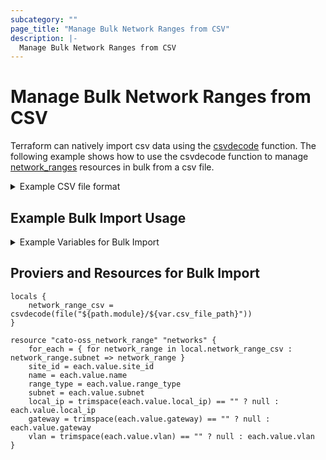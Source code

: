 ```yaml
---
subcategory: ""
page_title: "Manage Bulk Network Ranges from CSV"
description: |-
  Manage Bulk Network Ranges from CSV
---
```


# Manage Bulk Network Ranges from CSV

Terraform can natively import csv data using the [csvdecode](https://www.terraform.io/docs/language/functions/csvdecode.html) function. The following example shows how to use the csvdecode function to manage [network_ranges](https://api.catonetworks.com/documentation/#mutation-site.addNetworkRange) resources in bulk from a csv file.

<details>
<summary>Example CSV file format</summary>

Create a csv file with the following format.  The first row is the header row and the remaining rows are the asset data.  The header row is used to map the column data to the asset attributes.

```csv
site_id,name,range_type,subnet,local_ip,gateway,vlan
98538,Net1Routed,Routed,10.0.1.0/24,,10.0.1.254,
98538,Net2VLAN,VLAN,10.0.2.0/24,,,2
98538,Net3Direct,Direct,10.0.3.0/24,10.0.1.5,,
```
</details>

## Example Bulk Import Usage

<details>
<summary>Example Variables for Bulk Import</summary>

## Example Variables for Bulk Import

```hcl
# DSFHUB Provider Required Variables
variable "csv_file_path" {
	description =  "Path to the csv file to import"
	type = string
	default = "network_ranges.csv"
}

```
</details>

## Proviers and Resources for Bulk Import

```hcl
locals {
	network_range_csv = csvdecode(file("${path.module}/${var.csv_file_path}"))
}

resource "cato-oss_network_range" "networks" {
    for_each = { for network_range in local.network_range_csv : network_range.subnet => network_range }
    site_id = each.value.site_id
    name = each.value.name
    range_type = each.value.range_type
    subnet = each.value.subnet
    local_ip = trimspace(each.value.local_ip) == "" ? null : each.value.local_ip
    gateway = trimspace(each.value.gateway) == "" ? null : each.value.gateway
    vlan = trimspace(each.value.vlan) == "" ? null : each.value.vlan
}
```

